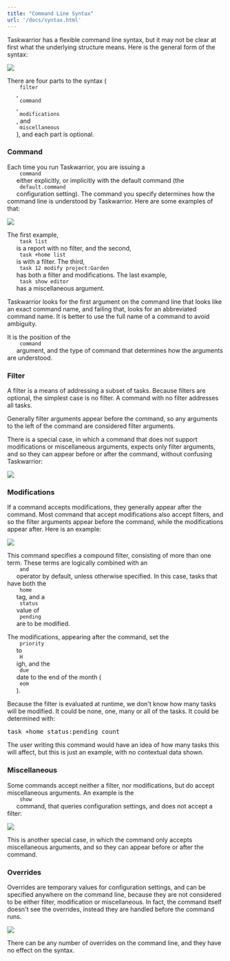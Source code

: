 ```yaml
---
title: "Command Line Syntax"
url: '/docs/syntax.html'
---
```

<div class="col-md-10 main">
 <div class="row">
  <a name="syntax">
  </a>
  <p>
   Taskwarrior has a flexible command line syntax, but it may not be
              clear at first what the underlying structure means. Here is the
              general form of the syntax:
  </p>
  <p>
   <img class="img-responsive" src="/docs/images/syntax.png"/>
  </p>
  <p>
   There are four parts to the syntax (
   <code>
    filter
   </code>
   ,
   <code>
    command
   </code>
   ,
   <code>
    modifications
   </code>
   , and
   <code>
    miscellaneous
   </code>
   ), and each part is optional.
  </p>
  <a name="command">
  </a>
  <h3>
   Command
  </h3>
  <p>
   Each time you run Taskwarrior, you are issuing a
   <code>
    command
   </code>
   either explicitly, or implicitly with the
              default command (the
   <code>
    default.command
   </code>
   configuration
              setting). The command you specify determines how the command
              line is understood by Taskwarrior. Here are some examples of
              that:
  </p>
  <p>
   <img class="img-responsive" src="/docs/images/syntaxes.png"/>
  </p>
  <p>
   The first example,
   <code>
    task list
   </code>
   is a report with no
              filter, and the second,
   <code>
    task +home list
   </code>
   is with a
              filter. The third,
   <code>
    task 12 modify project:Garden
   </code>
   has both a filter and modifications. The last example,
   <code>
    task show editor
   </code>
   has a miscellaneous argument.
  </p>
  <p>
   Taskwarrior looks for the first argument on the command line that
              looks like an exact command name, and failing that, looks for an
              abbreviated command name. It is better to use the full name of a
              command to avoid ambiguity.
  </p>
  <p>
   It is the position of the
   <code>
    command
   </code>
   argument, and the
              type of command that determines how the arguments are understood.
  </p>
  <a name="filter">
  </a>
  <h3>
   Filter
  </h3>
  <p>
   A filter is a means of addressing a subset of tasks. Because filters
              are optional, the simplest case is no filter. A command with no
              filter addresses all tasks.
  </p>
  <p>
   Generally filter arguments appear before the command, so any arguments
              to the left of the command are considered filter arguments.
  </p>
  <p>
   There is a special case, in which a command that does not support
              modifications or miscellaneous arguments, expects only filter arguments,
              and so they can appear before or after the command, without confusing
              Taskwarrior:
  </p>
  <p>
   <img class="img-responsive" src="/docs/images/filter.png"/>
  </p>
  <a name="mods">
  </a>
  <h3>
   Modifications
  </h3>
  <p>
   If a command accepts modifications, they generally appear after
              the command. Most command that accept modifications also accept
              filters, and so the filter arguments appear before the command,
              while the modifications appear after. Here is an example:
  </p>
  <p>
   <img class="img-responsive" src="/docs/images/modification.png"/>
  </p>
  <p>
   This command specifies a compound filter, consisting of more than
              one term. These terms are logically combined with an
   <code>
    and
   </code>
   operator by default, unless otherwise specified. In this case, tasks
              that have both the
   <code>
    home
   </code>
   tag, and a
   <code>
    status
   </code>
   value of
   <code>
    pending
   </code>
   are to be modified.
  </p>
  <p>
   The modifications, appearing after the command, set the
   <code>
    priority
   </code>
   to
   <code>
    H
   </code>
   igh, and the
   <code>
    due
   </code>
   date to the end of the month (
   <code>
    eom
   </code>
   ).
  </p>
  <p>
   Because the filter is evaluated at runtime, we don't know how many
              tasks will be modified. It could be none, one, many or all of the
              tasks. It could be determined with:
   <pre>task +home status:pending count</pre>
   The user writing this command would have an idea of how many tasks
              this will affect, but this is just an example, with no contextual
              data shown.
  </p>
  <a name="misc">
  </a>
  <h3>
   Miscellaneous
  </h3>
  <p>
   Some commands accept neither a filter, nor modifications, but do
              accept miscellaneous arguments. An example is the
   <code>
    show
   </code>
   command, that queries configuration settings, and does not accept
              a filter:
  </p>
  <p>
   <img class="img-responsive" src="/docs/images/miscellaneous.png"/>
  </p>
  <p>
   This is another special case, in which the command only accepts
              miscellaneous arguments, and so they can appear before or after the
              command.
  </p>
  <a name="override">
  </a>
  <h3>
   Overrides
  </h3>
  <p>
   Overrides are temporary values for configuration settings, and can
              be specified anywhere on the command line, because they are not
              considered to be either filter, modification or miscellaneous.
              In fact, the command itself doesn't see the overrides, instead they
              are handled before the command runs.
  </p>
  <p>
   <img class="img-responsive" src="/docs/images/override.png"/>
  </p>
  <p>
   There can be any number of overrides on the command line, and they
              have no effect on the syntax.
  </p>
 </div>
 <br/>
 <br/>
</div>

